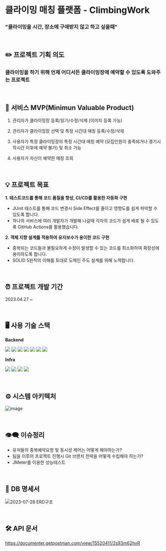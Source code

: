 # 클라이밍 매칭 플랫폼 - ClimbingWork

### "클라이밍을 시간, 장소에 구애받지 않고 하고 싶을때"

<br>

##  ✏️ 프로젝트 기획 의도
### 클라이밍을 하기 위해 언제 어디서든 클라이밍장에 예약할 수 있도록 도와주는 프로젝트

<br>

## 📌 서비스 MVP(Minimun Valuable Product)
1. 관리자가 클라이밍장 등록/읽기/수정/삭제 (이미지 등록 가능)

2. 관리자가 클라이밍장 선택 및 특정 시간대 매칭 등록/수정/삭제

3. 사용자가 특정 클라이밍장의 특정 시간대 매칭 예약 (모집인원이 충족되거나 경기시작시간 이후에 예약 불가) 및 취소 가능

4. 사용자가 자신이 예약한 매칭 조회

<br>

## 💡 프로젝트 목표
**1. 테스트코드를 통해 코드 품질을 향상, CI/CD를 활용한 자동화 구현**
- JUnit 테스트를 통해 코드 변경시 Side Effect를 줄이고 영향도를 쉽게 파악할 수 있도록 합니다.
- 하나의 서비스에 여러 개발자가 개발해 나갈때 각자의 코드가 쉽게 배포 될 수 있도록 GitHub Actions를 활용했습니다.

**2. 객체 지향 설계를 적용하여 유지보수가 용이한 코드 구현**
- 중복되는 코드들과 불필요하게 수정이 발생할 수 있는 코드를 최소화하여 확장성에 용이하도록 합니다.
- SOLID 5원칙의 이해를 토대로 도메인 주도 설계를 위해 노력합니다.

<br>

## ⏰ 프로젝트 개발 기간
2023.04.27 ~ 

<br>

## 🖥 사용 기술 스택

**Backend**

<p>
  <img src="https://img.shields.io/badge/Java-007396?style=flat-square&logo=Java&logoColor=white"/>
  <img src="https://img.shields.io/badge/Spring Boot -6DB33F?style=flat-square&logo=Spring Boot&logoColor=white"/>
  <img src="https://img.shields.io/badge/SpringSecurity-6DB33F?style=flat-square&logo=SpringSecurity&logoColor=white"/>
  <img src="https://img.shields.io/badge/JWT-137CBD?style=flat-square&logo=JSON%20Web%20Tokens&logoColor=white"/>
  <img src="https://img.shields.io/badge/Spring Data JPA-460856?style=flat-square&logo=&logoColor=white"/>
  <img src="https://img.shields.io/badge/Query DSL-0769AD?style=flat-square&logo=&logoColor=white"/>
  <img src="https://img.shields.io/badge/MySQL-4479A1?style=flat-square&logo=MySQL&logoColor=white"/>
</p>

**Infra**

<p>
  <img src="https://img.shields.io/badge/Amazon EC2-3C5280?style=flat-square&logo=amazonec2&logoColor=white"/>
  <img src="https://img.shields.io/badge/Amazon S3-569A31?style=flat-square&logo=amazons3&logoColor=white"/>
  <img src="https://img.shields.io/badge/Amazon RDS-232F3E?style=flat-square&logo=amazonrds&logoColor=white"/>
  <img src="https://img.shields.io/badge/Github Actions-4285F4?style=flat-square&logo=Github Actions&logoColor=white"/>
</p>

<br>

## ⚙️ 시스템 아키텍처
![image](https://github.com/minbo2002/ClimbingWork/assets/68101836/4c2880c0-bfa5-4e97-8013-11c083a43b1a)

<br>

## 👁‍🗨 이슈정리
- 유저들의 중복예약요청 및 동시성 제어는 어떻게 해야하는가?
- 팀을 이루어 프로젝트 진행시 Git 브랜치 전략을 어떻게 수립해야 하는가?
- JMeter를 이용한 성능테스트

<br>

## 💾 DB 명세서
![2023-07-28 ERD구조](https://github.com/minbo2002/ClimbingWork/assets/68101836/1ec1b0ca-9fe5-4979-a6d0-0772854cc35a)

<br>

## 🛠 API 문서
https://documenter.getpostman.com/view/15520411/2s93m62hvR
